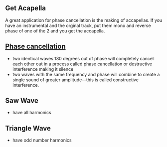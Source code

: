 ## Get Acapella

A great application for phase cancellation is the making of accapellas. If you have an instrumental and the orginal track, 
put them mono and reverse phase of one of the 2 and you get the accapella.

## [Phase cancellation](https://cecm.indiana.edu/etext/acoustics/chapter1_phase2.shtml)
- two identical waves 180 degrees out of phase will completely cancel each other out in a process called phase cancellation or destructive interference making it silence
- two waves with the same frequency and phase will combine to create a single sound of greater amplitude—this is called constructive interference.

## Saw Wave
- have all harmonics

## Triangle Wave
- have odd number harmonics
